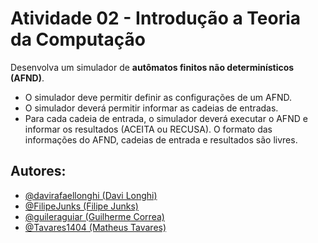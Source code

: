 # Atividade 02 - Introdução a Teoria da Computação

Desenvolva um simulador de **autômatos finitos não determinísticos (AFND)**. 

- O simulador deve permitir definir as configurações de um AFND. 
- O simulador deverá permitir informar as cadeias de entradas. 
- Para cada cadeia de entrada, o simulador deverá executar o AFND e informar os resultados (ACEITA ou RECUSA). 
O formato das informações do AFND, cadeias de entrada e resultados são livres.

## Autores:

- [@davirafaellonghi (Davi Longhi)](https://github.com/davirafaellonghi)
- [@FilipeJunks (Filipe Junks)](https://github.com/FilipeJunks)
- [@guileraguiar (Guilherme Correa)](https://github.com/guileraguiar)
- [@Tavares1404 (Matheus Tavares)](https://github.com/Matheus1404)
